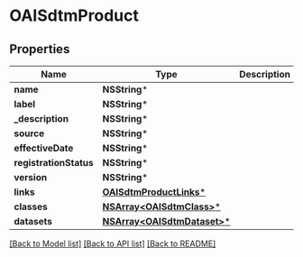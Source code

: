 # OAISdtmProduct

## Properties
Name | Type | Description | Notes
------------ | ------------- | ------------- | -------------
**name** | **NSString*** |  | [optional] 
**label** | **NSString*** |  | [optional] 
**_description** | **NSString*** |  | [optional] 
**source** | **NSString*** |  | [optional] 
**effectiveDate** | **NSString*** |  | [optional] 
**registrationStatus** | **NSString*** |  | [optional] 
**version** | **NSString*** |  | [optional] 
**links** | [**OAISdtmProductLinks***](OAISdtmProductLinks.md) |  | [optional] 
**classes** | [**NSArray&lt;OAISdtmClass&gt;***](OAISdtmClass.md) |  | [optional] 
**datasets** | [**NSArray&lt;OAISdtmDataset&gt;***](OAISdtmDataset.md) |  | [optional] 

[[Back to Model list]](../README.md#documentation-for-models) [[Back to API list]](../README.md#documentation-for-api-endpoints) [[Back to README]](../README.md)


